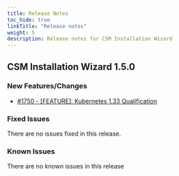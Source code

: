 ```yaml
---
title: Release Notes
toc_hide: true
linkTitle: "Release notes"
weight: 5
description: Release notes for CSM Installation Wizard
---
```


## CSM Installation Wizard 1.5.0












### New Features/Changes

- [#1750 - [FEATURE]: Kubernetes 1.33 Qualification](https://github.com/dell/csm/issues/1750)

### Fixed Issues

There are no issues fixed in this release.
### Known Issues

There are no known issues in this release
